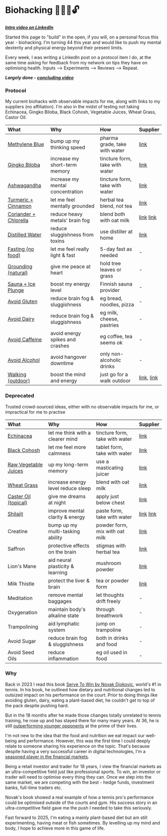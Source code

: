 # Biohacking 🧬🧠💪🔓
***[Intro video on LinkedIn](https://www.linkedin.com/posts/kensoh_hi-guys-im-turning-44-soon-and-i-think-activity-7286335586817179649-U2US)***

Started this page to "build" in the open, if you will, on a personal focus this year - biohacking. I'm turning 44 this year and would like to push my mental dexterity and physical energy beyond their present limits.

Every week, I was writing a LinkedIn post on a protocol item I do, at the same time asking for feedback from my network on tips they have on optimising health. Inputs --> Experiments --> Reviews --> Repeat.

***Largely done - [concluding video](https://www.linkedin.com/posts/kensoh_walking-is-a-biohack-that-ive-started-doing-ugcPost-7328360826929561600-37im)***

### Protocol
My current biohacks with observable impacts for me, along with links to my suppliers (no affiliation). I'm also in the midst of testing not taking Echinacea, Gingko Biloba, Black Cohosh, Vegetable Juices, Wheat Grass, Castor Oil.

What|Why|How|Supplier
:--|:---|:--|:--
[Methylene Blue](https://www.linkedin.com/posts/kensoh_this-is-pharma-grade-methylene-blue-a-dye-activity-7288625704156463104-VTGa)|bump up my thinking speed|pharma grade, take with water|[link](https://sourceofnature.eu/products/1-methylene-blue-50ml-dropper-bottle-pharmaceutical-grade-usp)
[Gingko Biloba](https://www.linkedin.com/posts/kensoh_as-part-of-my-biohacking-routine-to-push-activity-7321109710391173120-XdOh)|increase my short-term memory|tincture form, take with water|[link](https://www.herbdoc.com/brain-formula#IB4)
[Ashwagandha](https://www.linkedin.com/posts/kensoh_as-part-of-my-biohacking-routine-to-push-activity-7321109710391173120-XdOh)|increase my mental concentration|tincture form, take with water|[link](https://www.amazon.co.uk/Natures-Answer-Alcohol-Free-Ashwagandha-2-Fluid/dp/B0001VUTZY)
[Turmeric + Cinnamon](https://www.linkedin.com/posts/kensoh_this-is-also-known-as-golden-milk-im-activity-7298425725957656580-SK_d)|let me feel mentally grounded|herbal tea blend, not tea|[link](https://www.yogitea.com/en/products/yogi-tea/turmeric-chai/)
[Coriander + Chlorella](https://www.linkedin.com/posts/kensoh_coriander-chlorella-wheatgrass-i-blend-activity-7316762357739778048-0zHl)|reduce heavy metals' brain fog|blend both with oat milk|[link](https://groceries.morrisons.com/products/morrisons-fresh-coriander/108429335) [link](https://sevenhillswholefoods.com/products/organic-chlorella-powder?variant=32463141929007)
[Distilled Water](https://www.linkedin.com/posts/kensoh_distilling-water-is-how-i-get-clean-water-ugcPost-7318519083375677440-FrVZ)|reduce sluggishness from toxins|use distiller at home|[link](https://www.h2olabs.co.uk/p-8-stainless-steel-uk-model-300sse-water-distiller-with-glass-carafe.aspx)
[Fasting (no food)](https://www.linkedin.com/posts/kensoh_the-benefits-of-fasting-are-more-commonly-activity-7293436290824372224-nBMc)|let me feel really light & fast|5-day fast as needed|-
[Grounding (natural)](https://www.linkedin.com/posts/kensoh_grounding-is-my-number-1-biohack-ive-been-activity-7311719368239828992-5Zr-)|give me peace at heart|hold tree leaves or grass|-
[Sauna + Ice Plunge](https://www.linkedin.com/posts/kensoh_ive-started-trying-out-finnish-sauna-and-activity-7301411047406477312-s19p)|boost my energy level|Finnish sauna provider|-
[Avoid Gluten](https://www.linkedin.com/posts/kensoh_now-heres-a-controversial-one-gluten-why-activity-7313832621581455360-LpzJ)|reduce brain fog & sluggishness|eg bread, noodles, pizza|-
[Avoid Dairy](https://www.linkedin.com/posts/kensoh_as-part-of-my-biohacking-to-improve-work-activity-7326697284530810880-Ezz3)|reduce brain fog & sluggishness|eg milk, cheese, pastries|-
[Avoid Caffeine](https://www.linkedin.com/posts/kensoh_as-part-of-my-biohacking-to-improve-work-activity-7326697284530810880-Ezz3)|avoid energy spikes and crashes|eg coffee, tea seems ok|-
[Avoid Alcohol](https://www.linkedin.com/posts/kensoh_as-part-of-my-biohacking-to-improve-work-activity-7326697284530810880-Ezz3)|avoid hangover downtime|only non-alcoholic drinks|-
[Walking (outdoor)](https://www.linkedin.com/posts/kensoh_walking-is-a-biohack-that-ive-started-doing-ugcPost-7328360826929561600-37im)|boost the mind and energy|just go for a walk outdoor|[link](https://www.theguardian.com/lifeandstyle/2019/jul/28/its-a-superpower-how-walking-makes-us-healthier-happier-and-brainier), [link](https://www.nature.com/articles/s41598-022-26093-2)

### Deprecated
Trusted crowd-sourced ideas, either with no observable impacts for me, or impractical for me to practise

What|Why|How|Supplier
:--|:---|:--|:--
[Echinacea](https://www.linkedin.com/posts/kensoh_echinacea-is-a-traditional-herb-used-for-activity-7308949212929351682-DSAK)|let me think with a clearer mind|tincture form, take with water|[link](https://www.amazon.co.uk/Vogel-Echinaforce-Echinacea-Drops-100/dp/B004EYZ3OG)
[Black Cohosh](https://www.linkedin.com/posts/kensoh_as-part-of-my-biohacking-routine-to-push-activity-7321109710391173120-XdOh)|let me feel more calmness|tablet form, take with water|[link](https://schwabepharma.co.uk/products/menoherb-black-cohosh-menopause-relief-tablets?variant=50449038115165)
[Raw Vegetable Juices](https://www.linkedin.com/posts/kensoh_cold-pressing-raw-vegetables-at-home-is-another-activity-7303901745091411968-qrRa)|up my long-term memory|use a masticating juicer|[link](https://namawell.com/en-gb/collections/juicers/products/nama-j2-global-model)
[Wheat Grass](https://www.linkedin.com/posts/kensoh_coriander-chlorella-wheatgrass-i-blend-activity-7316762357739778048-0zHl)|increase energy level reduce sleep|blend with oat milk|[link](https://www.amazon.co.uk/dp/B08PDNRV2C)
[Caster Oil (topical)](https://www.linkedin.com/posts/kensoh_as-part-of-biohacking-i-regularly-apply-ugcPost-7323360544160215042-FbPX)|give me dreams at night|apply just below chest|[link](https://www.amazon.co.uk/Castor-Oil-237ml-Nourishing-Eyelashes/dp/B0DPKY779V)
[Shilajit](https://www.linkedin.com/posts/kensoh_this-exotic-supplement-shilajit-is-another-activity-7306648113060999168-1Dyo)|improve mental clarity & energy|paste form, take with water|[link](https://www.amazon.co.uk/Lotus-Blooming-Herbs-Authentic-Shilajit/dp/B013CAA7CU) [link](https://www.amazon.co.uk/Shilajit-Resin-Gold-Standard-Performance/dp/B0CG9G4CZM)
Creatine|bump up my multi-tasking ability|powder form, mix with oat milk|[link](https://www.amazon.co.uk/gp/aw/d/B0129J5UWW/)
Saffron|protective effects on the brain|stigmas with herbal tea|[link](https://www.amazon.co.uk/Luxurients-Kashmiri-Threads-Desserts-Certified/dp/B09P59VGFT?th=1)
Lion's Mane|aid neural plasticity & learning|mushroom powder|[link](https://www.dirteaworld.com/products/lions-mane-mushroom)
Milk Thistle|protect the liver & brain|tea or powder form|[link](https://www.amazon.co.uk/Nature-Answers-Thistle-Gluten-Alcohol-Free/dp/B0CT5SVNGR)
Meditation|remove mental baggages|let thoughts drift freely|-
Oxygenation|maintain body's alkaline state|through breathwork|-
Trampolining|aid lymphatic system|jump on trampoline|-
Avoid Sugar|reduce brain fog & sluggishness|both in drinks and food|-
Avoid Seed Oils|reduce inflammation|eg oil used in food|-

### Why
Back in 2023 I read this book [Serve To Win by Novak Djokovic](https://www.amazon.co.uk/Serve-Win-Gluten-free-Physical-Excellence/dp/0552170534), world's #1 in tennis. In his book, he outlined how dietary and nutritional changes led to outsized impact on his performance on the court. Prior to doing things like avoiding gluten, dairy, eating a plant-based diet, he couldn't get to top of the pack despite pushing hard.

But in the 18 months after he made those changes totally unrelated to tennis training, he rose up and has stayed there for many many years. At 36, he is still [outperforming younger opponents](https://ausopen.com/video-player#!?videoId=6367445567112) at the prime of their lives.

I'm not new to the idea that the food and nutrition we eat impact our well-being and performance. However, this was the first time I could deeply relate to someone sharing his experience on the topic. That's because despite having a very successful career in digital technologies, I'm a [seasoned player in the financial markets](https://www.linkedin.com/posts/kensoh_bitcoin-activity-7306869280547962880-5deL).

Being a retail investor and trader for 18 years, I view the financial markets as an ultra-competitive field just like professional sports. To win, an investor or trader will need to optimise every thing they can. Once we step into the same market, we are competing with the best - hedge funds, investment banks, full-time traders etc.

Novak's book showed a real example of how a tennis pro's performance could be optimised outside of the courts and gym. His success story in an ultra-competitive field gave me the push I needed to take this seriously.

Fast forward to 2025, I'm eating a mainly plant-based diet but am still experimenting, having meat or fish sometimes. By levelling up my mind and body, I hope to achieve more in this game of life.

